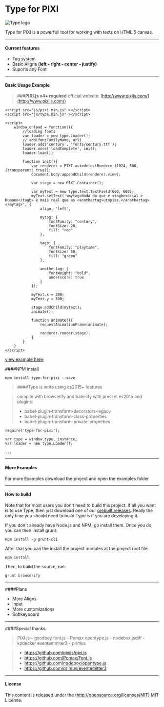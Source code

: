 Type for PIXI
===================

![Type logo](http://www.studiokori.com.br/Type_logo.png)

Type for PIXI is a powerfull tool for working with texts on HTML 5 canvas.


-------------

#### Current features


- Tag system
- Basic Aligns **(left - right - center - justify)**
- Suports any Font

-------------

#### Basic Usage Example

> ###**PIXI.js v4+ required**
> official website: [http://www.pixijs.com/](http://www.pixijs.com/)

```
<script src="js/pixi.min.js" ></script>
<script src="js/type.min.js" ></script>
```

```
<script>
	window.onload = function(){
		//loading fonts
		var loader = new type.Loader();
		//.add(fontFamilyName, url)
		loader.add('century', 'fonts/century.ttf');
		loader.once('loadComplete', init);
		loader.load();

		function init(){
			var renderer = PIXI.autodetectRenderer(1024, 500, {transparent: true});
			document.body.appendChild(renderer.view);

			var stage = new PIXI.Container();

			var myText = new type.text.TextField(600, 600);
            myText.setText('<mytag>Nada do que é <tagb>social e humano</tagb> é mais real que as <anothertag>utopias.</anothertag></mytag>', {
                align: 'left',

                mytag: {
                    fontFamily: "century",
                    fontSize: 20,
                    fill: "red"
                },

                tagb: {
                    fontFamily: "playtime",
                    fontSize: 50,
                    fill: "green"
                },

                anothertag: {
                    fontWeight: "bold",
                    underscore: true
                }
            });

			myText.x = 300;
			myText.y = 300;

			stage.addChild(myText);
			animate();

			function animate(){
				requestAnimationFrame(animate);

				renderer.render(stage);
			}
		}
	}
</script>
```

[view example here](http://www.studiokori.com.br/typeExample);

####NPM install

```
npm install type-for-pixi --save
```

> ####Type is write using es2015+ features

> compile with browserify and babelify with presset es2015 and plugins:
> - babel-plugin-transform-decorators-legacy
> - babel-plugin-transform-class-properties
> - babel-plugin-transform-private-properties

```
require('type-for-pixi');

var type = window.type._instance;
var loader = new type.Loader();

...
```

-------------

#### More Examples

For more Examples download the project and open the examples folder

-------------

#### How to build

Note that for most users you don't need to build this project. If all you want is to use Type, then
just download one of our [prebuilt releases](https://gitlab.com/lab_de_ideias/Type/tree/master/bin). Really
the only time you should need to build Type is if you are developing it.

If you don't already have Node.js and NPM, go install them. Once you do, you can then install grunt:

    npm install -g grunt-cli

After that you can the install the project modules at the project root file:

    npm install

Then, to build the source, run:

    grunt browserify

-------------

####Plans

- More Aligns
- Input
- More customizations
-  Softkeyboard

-------------

####Special thanks

>PIXI.js - goodboy
>font.js - Pomax
>opentype.js - nodebox
>jsdiff - kpdecker
>eventemmiter3 - primus

> - https://github.com/pixijs/pixi.js
> - https://github.com/Pomax/Font.js
> - https://github.com/nodebox/opentype.js
> - https://github.com/primus/eventemitter3

-------------

#### License

This content is released under the (http://opensource.org/licenses/MIT) MIT License.
